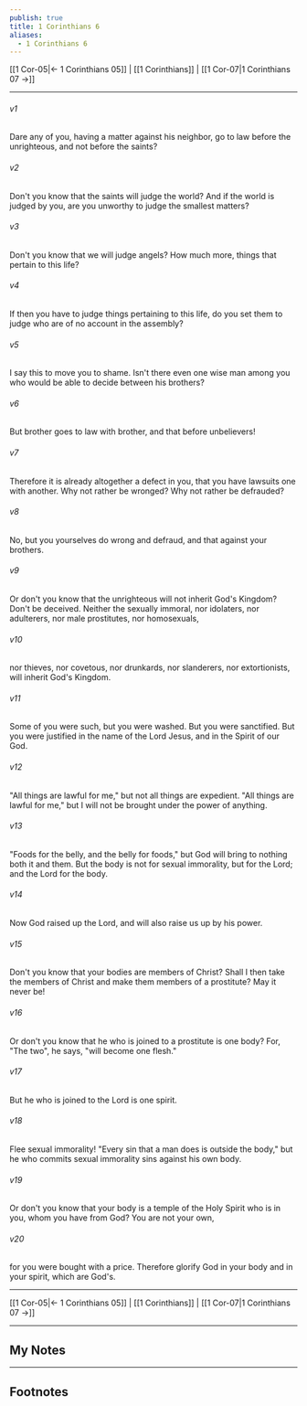 ```yaml
---
publish: true
title: 1 Corinthians 6
aliases:
  - 1 Corinthians 6
---
```


[[1 Cor-05|← 1 Corinthians 05]] | [[1 Corinthians]] | [[1 Cor-07|1 Corinthians 07 →]]
***



###### v1 
Dare any of you, having a matter against his neighbor, go to law before the unrighteous, and not before the saints? 

###### v2 
Don't you know that the saints will judge the world? And if the world is judged by you, are you unworthy to judge the smallest matters? 

###### v3 
Don't you know that we will judge angels? How much more, things that pertain to this life? 

###### v4 
If then you have to judge things pertaining to this life, do you set them to judge who are of no account in the assembly? 

###### v5 
I say this to move you to shame. Isn't there even one wise man among you who would be able to decide between his brothers? 

###### v6 
But brother goes to law with brother, and that before unbelievers! 

###### v7 
Therefore it is already altogether a defect in you, that you have lawsuits one with another. Why not rather be wronged? Why not rather be defrauded? 

###### v8 
No, but you yourselves do wrong and defraud, and that against your brothers. 

###### v9 
Or don't you know that the unrighteous will not inherit God's Kingdom? Don't be deceived. Neither the sexually immoral, nor idolaters, nor adulterers, nor male prostitutes, nor homosexuals, 

###### v10 
nor thieves, nor covetous, nor drunkards, nor slanderers, nor extortionists, will inherit God's Kingdom. 

###### v11 
Some of you were such, but you were washed. But you were sanctified. But you were justified in the name of the Lord Jesus, and in the Spirit of our God. 

###### v12 
"All things are lawful for me," but not all things are expedient. "All things are lawful for me," but I will not be brought under the power of anything. 

###### v13 
"Foods for the belly, and the belly for foods," but God will bring to nothing both it and them. But the body is not for sexual immorality, but for the Lord; and the Lord for the body. 

###### v14 
Now God raised up the Lord, and will also raise us up by his power. 

###### v15 
Don't you know that your bodies are members of Christ? Shall I then take the members of Christ and make them members of a prostitute? May it never be! 

###### v16 
Or don't you know that he who is joined to a prostitute is one body? For, "The two", he says, "will become one flesh." 

###### v17 
But he who is joined to the Lord is one spirit. 

###### v18 
Flee sexual immorality! "Every sin that a man does is outside the body," but he who commits sexual immorality sins against his own body. 

###### v19 
Or don't you know that your body is a temple of the Holy Spirit who is in you, whom you have from God? You are not your own, 

###### v20 
for you were bought with a price. Therefore glorify God in your body and in your spirit, which are God's.

***
[[1 Cor-05|← 1 Corinthians 05]] | [[1 Corinthians]] | [[1 Cor-07|1 Corinthians 07 →]]

---
## My Notes

---
## Footnotes